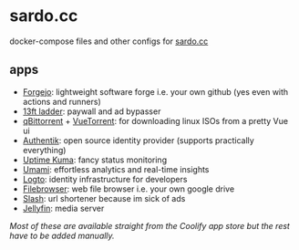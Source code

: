 # sardo.cc

docker-compose files and other configs for [sardo.cc](https://status.sardo.cc)

## apps

- [Forgejo](https://forgejo.org/):
  lightweight software forge i.e. your own github (yes even with actions and runners)
- [13ft ladder](https://github.com/wasi-master/13ft): paywall and ad bypasser
- [qBittorrent](https://www.qbittorrent.org/) + [VueTorrent](https://github.com/VueTorrent/VueTorrent):
  for downloading linux ISOs from a pretty Vue ui
- [Authentik](https://goauthentik.io/):
  open source identity provider (supports practically everything)
- [Uptime Kuma](https://github.com/louislam/uptime-kuma): fancy status monitoring
- [Umami](https://umami.is/): effortless analytics and real-time insights
- [Logto](https://logto.io/): identity infrastructure for developers
- [Filebrowser](https://filebrowser.org/):
  web file browser i.e. your own google drive
- [Slash](https://github.com/yourselfhosted/slash):
  url shortener because im sick of ads
- [Jellyfin](https://jellyfin.org/): media server

_Most of these are available straight from the Coolify app store but the rest have
to be added manually._
